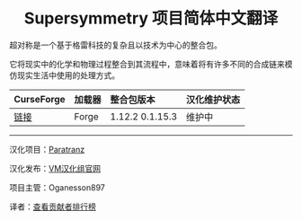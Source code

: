 <div align="center"> 
   <h1>Supersymmetry 项目简体中文翻译</h1>
</div>

超对称是一个基于格雷科技的复杂且以技术为中心的整合包。

它将现实中的化学和物理过程整合到其流程中，意味着将有许多不同的合成链来模仿现实生活中使用的处理方式。

CurseForge|加载器|整合包版本|汉化维护状态
:-|:-|:-|:-
[链接](https://www.curseforge.com/minecraft/modpacks/supersymmetry)|Forge|1.12.2 0.1.15.3|维护中|

---

汉化项目：[Paratranz](https://paratranz.cn/projects/15840)

汉化发布：[VM汉化组官网](https://vmct-cn.top/modpacks/supersymmetry)

项目主管：Oganesson897

译者：[查看贡献者排行榜](https://paratranz.cn/projects/15840/leaderboard)